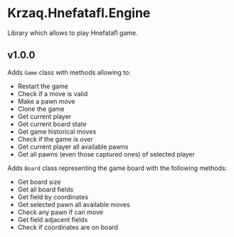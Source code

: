 ﻿# Krzaq.Hnefatafl.Engine
Library which allows to play Hnefatafl game.

## v1.0.0
Adds `Game` class with methods allowing to:
* Restart the game
* Check if a move is valid
* Make a pawn move
* Clone the game
* Get current player
* Get current board state
* Get game historical moves
* Check if the game is over
* Get current player all available pawns
* Get all pawns (even those captured ones) of selected player

Adds `Board` class representing the game board with the following methods:
* Get board size
* Get all board fields
* Get field by coordinates
* Get selected pawn all available moves
* Check any pawn if can move
* Get field adjacent fields
* Check if coordinates are on board
